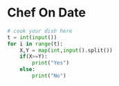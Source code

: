 # Chef On Date

```python
# cook your dish here
t = int(input())
for i in range(t):
    X,Y = map(int,input().split())
    if(X>=Y):
        print("Yes")
    else:
        print("No")
```